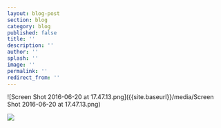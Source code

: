 ```yaml
---
layout: blog-post
section: blog
category: blog
published: false
title: ''
description: ''
author: ''
splash: ''
image: ''
permalink: ''
redirect_from: ''
---
```

![Screen Shot 2016-06-20 at 17.47.13.png]({{site.baseurl}}/media/Screen Shot 2016-06-20 at 17.47.13.png)


![]({{site.baseurl}}/media/Screen%20Shot%202016-06-20%20at%2017.47.13.png)
